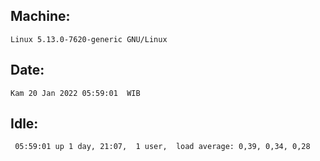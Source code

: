 ## Machine:
```
Linux 5.13.0-7620-generic GNU/Linux
```
## Date:
```
Kam 20 Jan 2022 05:59:01  WIB
```
## Idle:
```
 05:59:01 up 1 day, 21:07,  1 user,  load average: 0,39, 0,34, 0,28
```
